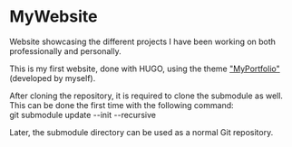 # MyWebsite

Website showcasing the different projects I have been working on both professionally and personally.

This is my first website, done with HUGO, using the theme ["MyPortfolio"](https://github.com/2-REC/hugo-myportfolio-theme) (developed by myself).

After cloning the repository, it is required to clone the submodule as well.\
This can be done the first time with the following command:\
    git submodule update --init --recursive

Later, the submodule directory can be used as a normal Git repository.

